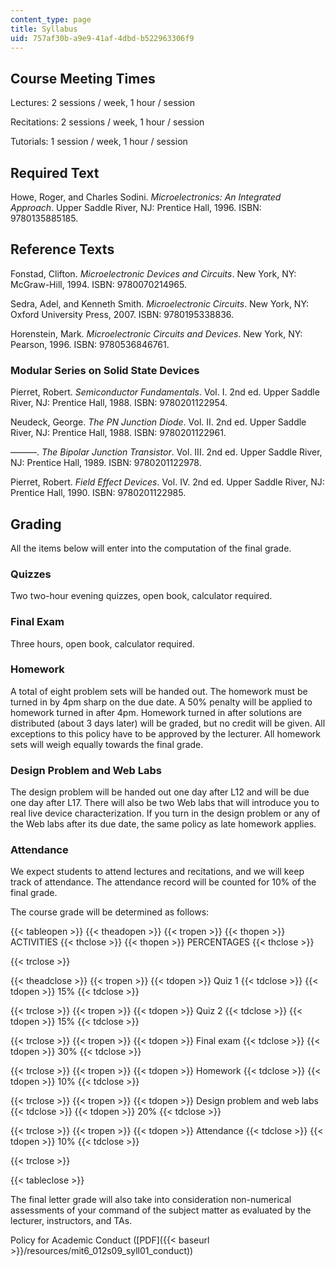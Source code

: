 ```yaml
---
content_type: page
title: Syllabus
uid: 757af30b-a9e9-41af-4dbd-b522963306f9
---
```


Course Meeting Times
--------------------

Lectures: 2 sessions / week, 1 hour / session

Recitations: 2 sessions / week, 1 hour / session

Tutorials: 1 session / week, 1 hour / session

Required Text
-------------

Howe, Roger, and Charles Sodini. _Microelectronics: An Integrated Approach_. Upper Saddle River, NJ: Prentice Hall, 1996. ISBN: 9780135885185.

Reference Texts
---------------

Fonstad, Clifton. _Microelectronic Devices and Circuits_. New York, NY: McGraw-Hill, 1994. ISBN: 9780070214965.

Sedra, Adel, and Kenneth Smith. _Microelectronic Circuits_. New York, NY: Oxford University Press, 2007. ISBN: 9780195338836.

Horenstein, Mark. _Microelectronic Circuits and Devices_. New York, NY: Pearson, 1996. ISBN: 9780536846761.

### Modular Series on Solid State Devices

Pierret, Robert. _Semiconductor Fundamentals_. Vol. I. 2nd ed. Upper Saddle River, NJ: Prentice Hall, 1988. ISBN: 9780201122954.

Neudeck, George. _The PN Junction Diode_. Vol. II. 2nd ed. Upper Saddle River, NJ: Prentice Hall, 1988. ISBN: 9780201122961.

———. _The Bipolar Junction Transistor_. Vol. III. 2nd ed. Upper Saddle River, NJ: Prentice Hall, 1989. ISBN: 9780201122978.

Pierret, Robert. _Field Effect Devices_. Vol. IV. 2nd ed. Upper Saddle River, NJ: Prentice Hall, 1990. ISBN: 9780201122985.

Grading
-------

All the items below will enter into the computation of the final grade.

### Quizzes

Two two-hour evening quizzes, open book, calculator required.

### Final Exam

Three hours, open book, calculator required.

### Homework

A total of eight problem sets will be handed out. The homework must be turned in by 4pm sharp on the due date. A 50% penalty will be applied to homework turned in after 4pm. Homework turned in after solutions are distributed (about 3 days later) will be graded, but no credit will be given. All exceptions to this policy have to be approved by the lecturer. All homework sets will weigh equally towards the final grade.

### Design Problem and Web Labs

The design problem will be handed out one day after L12 and will be due one day after L17. There will also be two Web labs that will introduce you to real live device characterization. If you turn in the design problem or any of the Web labs after its due date, the same policy as late homework applies.

### Attendance

We expect students to attend lectures and recitations, and we will keep track of attendance. The attendance record will be counted for 10% of the final grade.

The course grade will be determined as follows:

{{< tableopen >}}
{{< theadopen >}}
{{< tropen >}}
{{< thopen >}}
ACTIVITIES
{{< thclose >}}
{{< thopen >}}
PERCENTAGES
{{< thclose >}}

{{< trclose >}}

{{< theadclose >}}
{{< tropen >}}
{{< tdopen >}}
Quiz 1
{{< tdclose >}}
{{< tdopen >}}
15%
{{< tdclose >}}

{{< trclose >}}
{{< tropen >}}
{{< tdopen >}}
Quiz 2
{{< tdclose >}}
{{< tdopen >}}
15%
{{< tdclose >}}

{{< trclose >}}
{{< tropen >}}
{{< tdopen >}}
Final exam
{{< tdclose >}}
{{< tdopen >}}
30%
{{< tdclose >}}

{{< trclose >}}
{{< tropen >}}
{{< tdopen >}}
Homework
{{< tdclose >}}
{{< tdopen >}}
10%
{{< tdclose >}}

{{< trclose >}}
{{< tropen >}}
{{< tdopen >}}
Design problem and web labs
{{< tdclose >}}
{{< tdopen >}}
20%
{{< tdclose >}}

{{< trclose >}}
{{< tropen >}}
{{< tdopen >}}
Attendance
{{< tdclose >}}
{{< tdopen >}}
10%
{{< tdclose >}}

{{< trclose >}}

{{< tableclose >}}

The final letter grade will also take into consideration non-numerical assessments of your command of the subject matter as evaluated by the lecturer, instructors, and TAs.

Policy for Academic Conduct ([PDF]({{< baseurl >}}/resources/mit6_012s09_syll01_conduct))